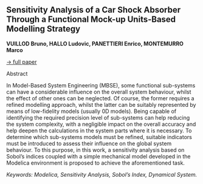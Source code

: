## Sensitivity Analysis of a Car Shock Absorber Through a Functional Mock-up Units-Based Modelling Strategy

**VUILLOD Bruno, HALLO Ludovic, PANETTIERI Enrico, MONTEMURRO Marco**

[&#8594; full paper](../proceedings/papers/Modelica2021session4A_paper4.pdf)

Abstract

In Model-Based System Engineering (MBSE), some functional
sub-systems can have a considerable influence on
the overall system behaviour, whilst the effect of other
ones can be neglected. Of course, the former requires a refined
modelling approach, whilst the latter can be suitably
represented by means of low-fidelity models (usually 0D
models). Being capable of identifying the required precision
level of sub-systems can help reducing the system
complexity, with a negligible impact on the overall accuracy
and help deepen the calculations in the system parts
where it is necessary.
To determine which sub-systems models must be
refined, suitable indicators must be introduced to assess
their influence on the global system behaviour. To this
purpose, in this work, a sensitivity analysis based on
Sobol’s indices coupled with a simple mechanical model
developed in the Modelica environment is proposed to
achieve the aforementioned task.

*Keywords: Modelica, Sensitivity Analysis, Sobol’s Index, Dynamical System.*
